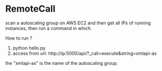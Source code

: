 RemoteCall
==========

scan a autoscaling group on AWS EC2 and then get all IPs of running instances, then run a command in which.

How to run ?
1. python hello.py
2. access from url: http://ip:5000/api/?_call=execute&string=xmlapi-as

the "xmlapi-as" is the name of the autoscaling group.
